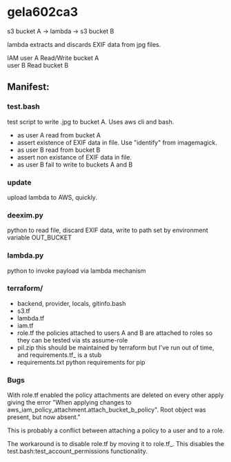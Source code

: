 # gela602ca3

s3 bucket A -> lambda -> s3 bucket B

lambda extracts and discards EXIF data from jpg files.

IAM user A Read/Write bucket A<br>
    user B Read bucket B

## Manifest:
### test.bash
test script to write .jpg to bucket A.  Uses aws cli and bash.

* as user A read from bucket A<br>
* assert existence of EXIF data in file.  Use "identify" from imagemagick.<br>
* as user B read from bucket B<br>
* assert non existance of EXIF data in file.<br>
* as user B fail to write to buckets A and B 

### update
upload lambda to AWS, quickly.

### deexim.py <file>
python to read file, discard EXIF data, write to path set by environment variable OUT_BUCKET

### lambda.py
python to invoke payload via lambda mechanism

### terraform/
* backend, provider, locals, gitinfo.bash
* s3.tf
* lambda.tf
* iam.tf
* role.tf   the policies attached to users A and B are attached to roles so they can
be tested via sts assume-role
* pil.zip   this should be maintained by terraform but I've run out of time, and requirements.tf_ is a stub
* requirements.txt python requirements for pip

    
### Bugs
With role.tf enabled the policy attachments are deleted on every other apply giving the
error "When applying changes to aws_iam_policy_attachment.attach_bucket_b_policy". Root object was present, but now absent."

This is probably a conflict between attaching a policy to a user and to a role.

The workaround is to disable role.tf by moving it to role.tf_.  This disables the test.bash:test_account_permissions functionality.
 